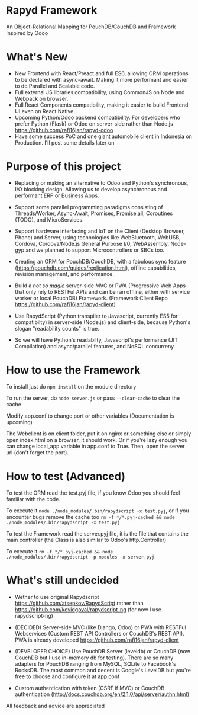 # Rapyd Framework
An Object-Relational Mapping for PouchDB/CouchDB and Framework inspired by Odoo

# What's New

- New Frontend with React/Preact and full ES6, allowing ORM operations to be declared with async-await. Making it more performant and easier to do Parallel and Scalable code.
- Full external JS libraries compatibility, using CommonJS on Node and Webpack on browser.
- Full React Components compatibility, making it easier to build Frontend UI even on React Native.
- Upcoming Python/Odoo backend compatibility. For developers who prefer Python (Flask) or Odoo on server-side rather than Node.js https://github.com/rafi16jan/rapyd-odoo
- Have some success PoC and one giant automobile client in Indonesia on Production. I'll post some details later on

# Purpose of this project
- Replacing or making an alternative to Odoo and Python's synchronous, I/O blocking design. Allowing us to develop asynchronous and performant ERP or Business Apps.

- Support some parallel programming paradigms consisting of Threads/Worker, Async-Await, Promises, [Promise.all](https://medium.freecodecamp.org/promise-all-in-javascript-with-example-6c8c5aea3e32), Coroutines (TODO), and MicroServices.

- Support hardware interfacing and IoT on the Client (Desktop Browser, Phone) and Server, using technologies like WebBluetooth, WebUSB, Cordova, Cordova/Node.js General Purpose I/0, WebAssembly, Node-gyp and we planned to support Microcontrollers or SBCs too.

- Creating an ORM for PouchDB/CouchDB, with a fabulous sync feature (https://pouchdb.com/guides/replication.html), offline capabilities, revision management, and performance.

- Build a *not so [magic](https://en.wikipedia.org/wiki/Magic_(programming))* server-side MVC or PWA (Progressive Web Apps that only rely to RESTFul APIs and can be ran offline, either with service worker or local PouchDB) Framework. (Framework Client Repo https://github.com/rafi16jan/rapyd-client)

- Use RapydScript (Python transpiler to Javascript, currently ES5 for compatibilty) in server-side (Node.js) and client-side, because Python's slogan "readability counts" is true.

- So we will have Python's readabilty, Javascript's performance (JIT Compilation) and async/parallel features, and NoSQL concurreny.

# How to use the Framework
To install just do `npm install` on the module directory

To run the server, do `node server.js` or pass `--clear-cache` to clear the cache

Modify app.conf to change port or other variables (Documentation is upcoming)

The Webclient is on client folder, put it on nginx or something else or simply open index.html on a browser, it should work. Or if you're lazy enough you can change local_app variable in app.conf to True. Then, open the server url (don't forget the port).

# How to test (Advanced)
To test the ORM read the test.pyj file, if you know Odoo you should feel familiar with the code.

To execute it `node ./node_modules/.bin/rapydscript -x test.pyj`, or if you encounter bugs remove the cache too `rm -f */*.pyj-cached && node ./node_modules/.bin/rapydscript -x test.pyj`

To test the Framework read the server.pyj file, it is the file that contains the main controller (the Class is also similar to Odoo's http.Controller)

To execute it `rm -f */*.pyj-cached && node ./node_modules/.bin/rapydscript -p modules -x server.pyj`

# What's still undecided
- Wether to use original Rapydscript https://github.com/atsepkov/RapydScript rather than https://github.com/kovidgoyal/rapydscript-ng (for now I use rapydscript-ng)

- (DECIDED) Server-side MVC (like Django, Odoo) or PWA with RESTFul Webservices (Custom REST API Controllers or CouchDB's REST API). PWA is already developed https://github.com/rafi16jan/rapyd-client

- (DEVELOPER CHOICE) Use PouchDB Server (leveldb) or CouchDB (now CouchDB but I use in-memory db for testing). There are so many adapters for PouchDB ranging from MySQL, SQLite to Facebook's RocksDB. The most common and decent is Google's LevelDB but you're free to choose and configure it at app.conf

- Custom authentication with token (CSRF if MVC) or CouchDB authentication (http://docs.couchdb.org/en/2.1.0/api/server/authn.html)

All feedback and advice are appreciated

